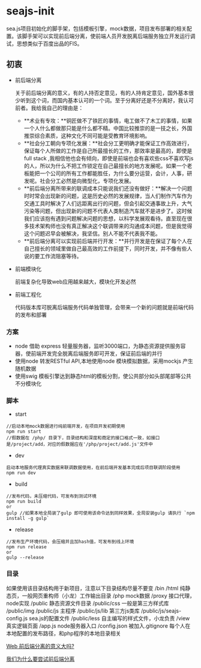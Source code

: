 # seajs-init

sea.js项目初始化的脚手架，包括模板引擎，mock数据，项目发布部署的相关配置。该脚手架可以实现前后端分离，使前端人员开发脱离后端服务独立开发运行调试，思想类似于百度出品的FIS。

## 初衷

* 前后端分离

  关于前后端分离的意义，有的人持否定意见，有的人持肯定意见，国外基本很少听到这个词，而国内基本认可的一个词。至于分离好还是不分离好，我认可前者。我给我自己的理由是：

  * **术业有专攻：**铜匠做不了铁匠的事情，电工做不了木工的事情，如果一个人什么都做那只能是什么都不精。中国比较推崇的是一技之长，外国推崇综合素质，这种文化不同可能是受教育环境影响。
  * **社会分工朝向专项化发展：**社会分工更明确才能保证工作高效进行，保证每个人所做的工作是自己所最擅长的工作，那效率是最高的，即使是full stack ,我相信他也会有倾向，即使是前端也会有喜欢些css不喜欢写js的人，所以为什么不把工作锁定在自己最擅长的地方发展呢。如果一个老板能把一个公司的所有工作都能胜任，为什么要分运营，会计，人事，研发呢。社会分工必然是向微型化，专项化发展。
  * **前后端分离所带来的联调成本只能说我们还没有做好：**解决一个问题时时常会出现新的问题，这是历史必然的发展规律，当人们制作汽车作为交通工具时解决了人们远距离出行的问题，但会引起交通事故上升，大气污染等问题，但出现新的问题不代表人类制造汽车就不是进步了。这时候我们应该抱有遇到问题解决问题的思想，以科学发展观看待。直至现在很多技术架构师也没有真正解决这个联调带来的沟通成本问题，但是我觉得这个问题迟早会被解决，我坚信。别人不能不代表我不能。
  * **前后端分离可以实现前后端并行开发：**并行开发是在保证了每个人在自己擅长的领域里做自己最高效的工作前提下，同时开发，并不像有些人说的要工作流阻塞等待。

* 前端模块化

  前端复杂化导致web应用越来越大，模块化开发必然

* 前端工程化

  代码版本库可脱离后端服务代码单独管理，会带来一个新的问题就是前端代码的发布和部署





### 方案

* node 借助 express 轻量服务器，监听3000端口，为静态资源提供服务容器，使前端开发完全脱离后端服务即可开发，保证前后端的并行
* 使用node 转发RESTful API,本地使用node 模块模拟数据，采用mockjs 产生随机数据
* 使用swig 模板引擎达到静态html的模板分割，使公共部分如头部尾部等公共不分模块化

### 脚本

* start

```
//启动本地mock数据进行纯前端开发，在项目开发初期使用
npm run start
//假数据在 /php/ 目录下，目录结构和深度和商定的接口格式一致，如接口是/project/add，对应的假数据应在'/php/project/add.js'文件中 
```

* dev

```
启动本地服务代理真实数据来联调数据使用，在前后端开发基本完成后项目联调阶段使用
npm run dev
```

* build

```
//发布代码，未压缩代码，可发布到测试环境
npm run build
or
gulp //如果本地全局装了gulp 即可使用该命令达到同样效果，全局安装gulp 请执行 `npm install -g gulp`
```

* release

```
//发布生产环境代码，会压缩并且加hash值，可发布到线上环境
npm run release
or
gulp --release
```

### 目录
如果使用该目录结构用于新项目，注意以下目录结构尽量不要变 
/bin 
/html  纯静态页，一般网页重构师（小龙）工作输出目录 
/php   mock数据 
/proxy 接口代理，node实现
/public 静态资源文件目录
/public/css 一般是第三方样式库
/public/img 
/public/js  主程序
/public/js/lib  第三方js类库
/public/js/seajs-config.js  sea.js的配置文件 
/public/less  自主编写的样式文件，小龙负责
/view      真实逻辑页面
/app.js    node服务器入口
/config.json  被加入.gitignore 每个人在本地配置的发布路径，和php程序的本地目录相关







[Web 前后端分离的意义大吗?](https://www.zhihu.com/question/28207685)

[我们为什么要尝试前后端分离](http://web.jobbole.com/87505/)

